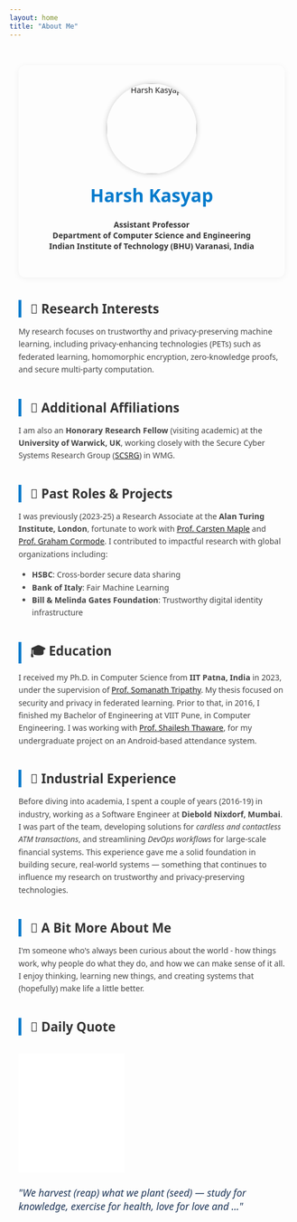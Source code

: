 ```yaml
---
layout: home
title: "About Me"
---
```


<style>
  body {
    font-family: 'Segoe UI', sans-serif;
  }
  .section {
    max-width: 850px;
    margin: auto;
    padding: 2rem 1rem;
  }
  .intro-card {
    background: #fdfdfd;
    border-radius: 12px;
    box-shadow: 0 2px 12px rgba(0,0,0,0.05);
    padding: 2rem;
    text-align: center;
  }
  .intro-card img {
    width: 160px;
    height: 160px;
    border-radius: 50%;
    object-fit: cover;
    box-shadow: 0 0 10px rgba(0,0,0,0.2);
  }
  .intro-card h1 {
    margin-top: 1rem;
    color: #007acc;
    font-size: 2rem;
  }
  .intro-card p.position {
    color: #333;
    margin-top: 0.5rem;
    font-weight: 600;
  }
  .quote-widget {
    margin-top: 2rem;
  }
  .section-title {
    font-size: 1.4rem;
    color: #333;
    margin-top: 2.5rem;
    border-left: 5px solid #007acc;
    padding-left: 1rem;
    font-weight: bold;
  }
  .highlight-text {
    color: #444;
    line-height: 1.6;
  }
  .reflection {
    color: #1d3557;
    font-style: italic;
    margin-top: 1.5rem;
    font-size: 1.1rem;
  }
</style>

<div class="section">
  <div class="intro-card">
    <img src="/assets/images/profile.JPG" alt="Harsh Kasyap">
    <h1>Harsh Kasyap</h1>
    <p class="position">
      Assistant Professor<br>
      Department of Computer Science and Engineering<br>
      Indian Institute of Technology (BHU) Varanasi, India
    </p>
  </div>

  <div class="section-title">🧠 Research Interests</div>
  <p class="highlight-text">
    My research focuses on trustworthy and privacy-preserving machine learning, including privacy-enhancing technologies (PETs) such as federated learning, homomorphic encryption, zero-knowledge proofs, and secure multi-party computation.
  </p>

  <div class="section-title">🏢 Additional Affiliations</div>
  <p class="highlight-text">
    I am also an <strong>Honorary Research Fellow</strong> (visiting academic) at the <strong>University of Warwick, UK</strong>, working closely with the Secure Cyber Systems Research Group (<a target="_blank" href="https://warwick.ac.uk/fac/sci/wmg/research/research-areas/cyber-security/">SCSRG</a>) in WMG.
  </p>

  <div class="section-title">🔬 Past Roles & Projects</div>
  <p class="highlight-text">
    I was previously (2023-25) a Research Associate at the <strong>Alan Turing Institute, London</strong>, fortunate to work with <a target="_blank" href="https://www.turing.ac.uk/people/researchers/carsten-maple">Prof. Carsten Maple</a> and 
<a target="_blank" href="http://dimacs.rutgers.edu/~graham/">Prof. Graham Cormode</a>. I contributed to impactful research with global organizations including:
  </p>
  <ul class="highlight-text">
    <li><strong>HSBC</strong>: Cross-border secure data sharing </li>
    <li><strong>Bank of Italy</strong>: Fair Machine Learning</li>
    <li><strong>Bill & Melinda Gates Foundation</strong>: Trustworthy digital identity infrastructure</li>
  </ul>

  <div class="section-title">🎓 Education</div>
  <p class="highlight-text">
    I received my Ph.D. in Computer Science from <strong>IIT Patna, India</strong> in 2023, under the supervision of <a target="_blank" href="https://www.iitp.ac.in/~som/">Prof. Somanath Tripathy</a>. My thesis focused on security and privacy in federated learning. Prior to that, in 2016, I finished my Bachelor of Engineering at VIIT Pune, in Computer Engineering. I was working with <a target="_blank" href="https://www.viit.ac.in/component/jsn/shailesh-thaware?Itemid=&back=1">Prof. Shailesh Thaware</a>, for my undergraduate project on an Android-based attendance system.
  </p>

  <div class="section-title">💼 Industrial Experience</div>
  <p class="highlight-text">
    Before diving into academia, I spent a couple of years (2016-19) in industry, working as a Software Engineer at <strong>Diebold Nixdorf, Mumbai</strong>. I was part of the team, developing solutions for <em>cardless and contactless ATM transactions</em>, and streamlining <em>DevOps workflows</em> for large-scale financial systems. This experience gave me a solid foundation in building secure, real-world systems — something that continues to influence my research on trustworthy and privacy-preserving technologies.  </p>

  <div class="section-title">🌿 A Bit More About Me</div>
  <p class="highlight-text">
    I'm someone who's always been curious about the world - how things work, why people do what they do, and how we can make sense of it all. I enjoy thinking, learning new things, and creating systems that (hopefully) make life a little better.
  </p>

  <div class="section-title">💬 Daily Quote</div>
  <div class="quote-widget">
    <iframe 
      src="//widget.calendarlabs.com/v1/quot.php?cid=101&ver=1.2&uid=3445174731&c=random&l=en&cbg=FFFFFF&cb=1&cbc=000000&cf=calibri&cfg=000000&qfs=bi&qta=center&tfg=000000&tfs=bi&afc=000000&afs=i" 
      width="188" 
      height="210" 
      marginwidth="0" 
      marginheight="0" 
      frameborder="0" 
      scrolling="no" 
      allowtransparency="true">
    </iframe>
  </div>

  <p class="reflection">"We harvest (reap) what we plant (seed) — study for knowledge, exercise for health, love for love and ..."</p>
</div>
